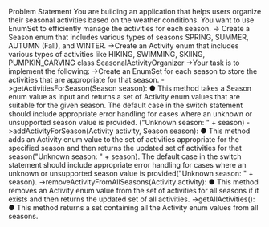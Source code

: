 Problem Statement You are building an application that helps users organize their seasonal activities based on the weather conditions. You want to use EnumSet to efficiently manage the activities for each season. -> Create a Season enum that includes various types of seasons SPRING, SUMMER, AUTUMN (Fall), and WINTER. ->Create an Activity enum that includes various types of activities like HIKING, SWIMMING, SKIING, PUMPKIN_CARVING class SeasonalActivityOrganizer ->Your task is to implement the following: ->Create an EnumSet for each season to store the activities that are appropriate for that season. ->getActivitiesForSeason(Season season): ● This method takes a Season enum value as input and returns a set of Activity enum values that are suitable for the given season. The default case in the switch statement should include appropriate error handling for cases where an unknown or unsupported season value is provided. ("Unknown season: " + season) ->addActivityForSeason(Activity activity, Season season): ● This method adds an Activity enum value to the set of activities appropriate for the specified season and then returns the updated set of activities for that season("Unknown season: " + season). The default case in the switch statement should include appropriate error handling for cases where an unknown or unsupported season value is provided("Unknown season: " + season). ->removeActivityFromAllSeasons(Activity activity): ● This method removes an Activity enum value from the set of activities for all seasons if it exists and then returns the updated set of all activities. ->getAllActivities(): ● This method returns a set containing all the Activity enum values from all seasons.
